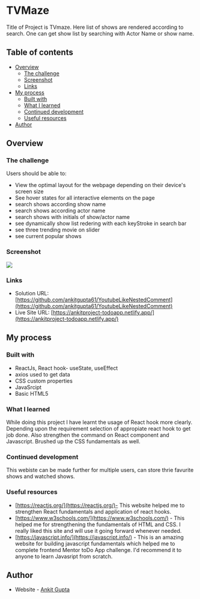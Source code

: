 # TVMaze

Title of Project is TVmaze. Here list of shows are rendered according to search. One can get show list by searching with Actor Name or show name.

## Table of contents

- [Overview](#overview)
  - [The challenge](#the-challenge)
  - [Screenshot](#screenshot)
  - [Links](#links)
- [My process](#my-process)
  - [Built with](#built-with)
  - [What I learned](#what-i-learned)
  - [Continued development](#continued-development)
  - [Useful resources](#useful-resources)
- [Author](#author)



## Overview

### The challenge

Users should be able to:

- View the optimal layout for the webpage depending on their device's screen size
- See hover states for all interactive elements on the page
- search shows according show name
- search shows according actor name
- search shows with initials of show/actor name
- see dynamically show list redering with each keyStroke in search bar
- see three trending movie on slider
- see current popular shows

### Screenshot

![](.images/screenshot.png)


### Links

- Solution URL: [https://github.com/ankitgupta61/YoutubeLikeNestedComment](https://github.com/ankitgupta61/YoutubeLikeNestedComment)
- Live Site URL: [https://ankitproject-todoapp.netlify.app/](https://ankitproject-todoapp.netlify.app/)

## My process

### Built with

- ReactJs, React hook- useState, useEffect
- axios used to get data
- CSS custom properties
- JavaSrcipt 
- Basic HTML5

### What I learned

While doing this project I have learnt the usage of React hook more clearly. Depending upon the requirement selection of appropiate react hook to get job done. Also strengthen the command on React component and Javascript. Brushed up the CSS fundamentals as well.


### Continued development

This webiste can be made further for multiple users, can store thrie favurite shows and watched shows.


### Useful resources
- [https://reactjs.org/](https://reactjs.org/)- This website helped me to strengthen React fundamentals and application of react hooks.
- [https://www.w3schools.com/](https://www.w3schools.com/) - This helped me for strengthening the fundamentals of HTML and CSS. I really liked this site and will use it going forward whenever needed. 
- [https://javascript.info/](https://javascript.info/) - This is an amazing website for building javascript fundamentals which helped me to complete frontend Mentor toDo App challenge. I'd recommend it to anyone to learn Javasript from scratch.



## Author

- Website - [Ankit Gupta](https://www.linkedin.com/in/ankitgupta3093/)
